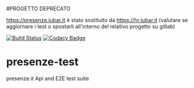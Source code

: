 #PROGETTO DEPRECATO

https://presenze.iubar.it è stato sostituito da https://hr.iubar.it (valutare se aggiornare i test o spostarli all'interno del relativo progetto su gitlab)

[![Build Status](https://travis-ci.org/iubar/presenze-test.svg?branch=master)](https://travis-ci.org/iubar/presenze-test) 
[![Codacy Badge](https://api.codacy.com/project/badge/Grade/62af7699db834237868b46c4ea2ff3ba)](https://www.codacy.com/app/Iubar/presenze-test?utm_source=github.com&amp;utm_medium=referral&amp;utm_content=iubar/presenze-test&amp;utm_campaign=Badge_Grade)

# presenze-test
presenze.it Api and E2E test suite

